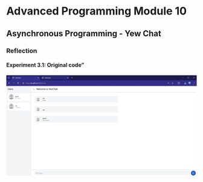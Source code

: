 # Advanced Programming Module 10

## Asynchronous Programming - Yew Chat

### Reflection

#### Experiment 3.1: Original code”
![Yewchat UI](images/yewchat.jpg)